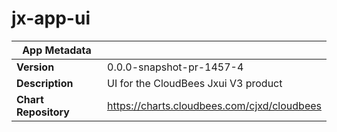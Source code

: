 # jx-app-ui

|App Metadata||
|---|---|
| **Version** | 0.0.0-snapshot-pr-1457-4 |
| **Description** | UI for the CloudBees Jxui V3 product |
| **Chart Repository** | https://charts.cloudbees.com/cjxd/cloudbees |
